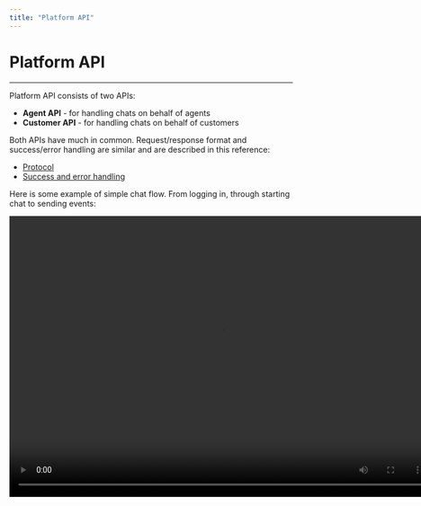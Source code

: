 ```yaml
---
title: "Platform API"
---
```


# Platform API
---

Platform API consists of two APIs:

 - **Agent API** - for handling chats on behalf of agents
 - **Customer API** - for handling chats on behalf of customers

Both APIs have much in common. Request/response format and success/error handling are similar and are described in this reference:

 - [Protocol](./protocol)
 - [Success and error handling](./success-error)

Here is some example of simple chat flow. From logging in, through starting chat to sending events:

<video loop width="750" height="500" controls>
<source type="video/mp4" src="./getting-started/images/simple_event_schema.mp4">
</video>
